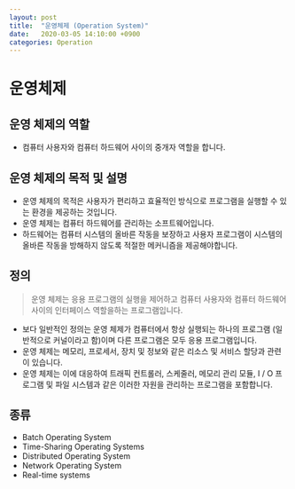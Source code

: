 ```yaml
---
layout: post
title:  "운영체제 (Operation System)"
date:   2020-03-05 14:10:00 +0900
categories: Operation
---
```


# 운영체제

## 운영 체제의 역할 

- 컴퓨터 사용자와 컴퓨터 하드웨어 사이의 중개자 역할을 합니다.

## 운영 체제의 목적 및 설명

- 운영 체제의 목적은 사용자가 편리하고 효율적인 방식으로 프로그램을 실행할 수 있는 환경을 제공하는 것입니다.
- 운영 체제는 컴퓨터 하드웨어를 관리하는 소프트웨어입니다. 
- 하드웨어는 컴퓨터 시스템의 올바른 작동을 보장하고 사용자 프로그램이 시스템의 올바른 작동을 방해하지 않도록 적절한 메커니즘을 제공해야합니다.

## 정의 

> 운영 체제는 응용 프로그램의 실행을 제어하고 컴퓨터 사용자와 컴퓨터 하드웨어 사이의 인터페이스 역할을하는 프로그램입니다.


- 보다 일반적인 정의는 운영 체제가 컴퓨터에서 항상 실행되는 하나의 프로그램 (일반적으로 커널이라고 함)이며 다른 프로그램은 모두 응용 프로그램입니다.
- 운영 체제는 메모리, 프로세서, 장치 및 정보와 같은 리소스 및 서비스 할당과 관련이 있습니다. 
- 운영 체제는 이에 대응하여 트래픽 컨트롤러, 스케줄러, 메모리 관리 모듈, I / O 프로그램 및 파일 시스템과 같은 이러한 자원을 관리하는 프로그램을 포함합니다.

## 종류

- Batch Operating System
- Time-Sharing Operating Systems
- Distributed Operating System
- Network Operating System
- Real-time systems
